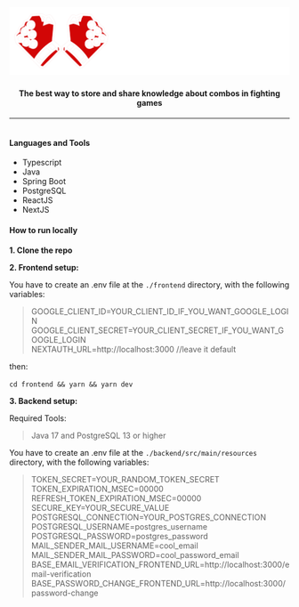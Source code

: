 <div style="display: flex; align-items: center; justify-content: center; width:100%; background:#121212; border-radius: 10px;">
<img src="./assets/full-logo.svg" />
</div>

<center>
<h4 style="margin-top: 25px;">
 <strong>The best way to store and share knowledge about combos in fighting games</strong>
</h4>
</center>

---

<h4 style="margin-top: 35px;">Languages and Tools</h4>

<ul>
    <li>Typescript</li>
    <li>Java</li>
    <li>Spring Boot</li>
    <li>PostgreSQL</li>
    <li>ReactJS</li>
    <li>NextJS</li>
</ul>

#### How to run locally

<p><strong>1. Clone the repo</strong></p>

<p>
<strong>2. Frontend setup:</strong>

You have to create an .env file at the <code>./frontend</code> directory, with the following variables: 
> GOOGLE_CLIENT_ID=YOUR_CLIENT_ID_IF_YOU_WANT_GOOGLE_LOGIN <br/> 
> GOOGLE_CLIENT_SECRET=YOUR_CLIENT_SECRET_IF_YOU_WANT_GOOGLE_LOGIN <br/> 
> NEXTAUTH_URL=http://localhost:3000 //leave it default 

then: 


<code>cd frontend && yarn && yarn dev</code>

</p>

<p>
<strong>3. Backend setup:</strong>

Required Tools: 
>Java 17 and PostgreSQL 13 or higher

You have to create an .env file at the <code>./backend/src/main/resources</code> directory, with the following variables: 
> TOKEN_SECRET=YOUR_RANDOM_TOKEN_SECRET <br/> 
TOKEN_EXPIRATION_MSEC=00000 <br/> 
REFRESH_TOKEN_EXPIRATION_MSEC=00000 <br/> 
SECURE_KEY=YOUR_SECURE_VALUE <br/>
POSTGRESQL_CONNECTION=YOUR_POSTGRES_CONNECTION <br/>
POSTGRESQL_USERNAME=postgres_username <br/>
POSTGRESQL_PASSWORD=postgres_password <br/>
MAIL_SENDER_MAIL_USERNAME=cool_email <br/>
MAIL_SENDER_MAIL_PASSWORD=cool_password_email <br/>
BASE_EMAIL_VERIFICATION_FRONTEND_URL=http://localhost:3000/email-verification <br/>
BASE_PASSWORD_CHANGE_FRONTEND_URL=http://localhost:3000/password-change <br/>
</p>


